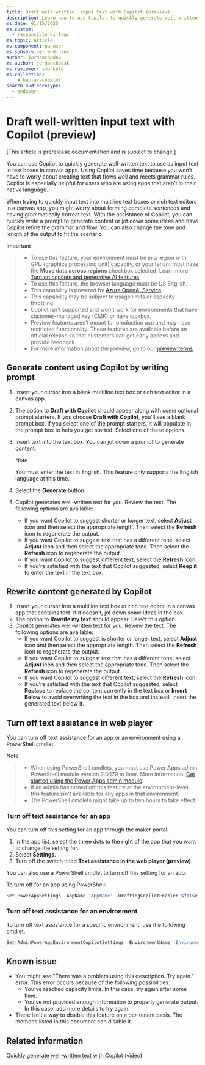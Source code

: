 ```yaml
---
title: Draft well-written, input text with Copilot (preview)
description: Learn how to use Copilot to quickly generate well-written text that can be used in text boxes in apps made with Power Apps.
ms.date: 01/15/2025
ms.custom: 
  - responsible-ai-faqs
ms.topic: article
ms.component: pa-user
ms.subservice: end-user
author: jordanchodak
ms.author: jordanchodak
ms.reviewer: smurkute
ms.collection: 
    - bap-ai-copilot 
search.audienceType: 
  - enduser
---
```


# Draft well-written input text with Copilot (preview)

[This article is prerelease documentation and is subject to change.]

You can use Copilot to quickly generate well-written text to use as input text in text boxes in canvas apps. Using Copilot saves time because you won’t have to worry about creating text that flows well and meets grammar rules. Copilot is especially helpful for users who are using apps that aren’t in their native language.

When trying to quickly input text into multiline text boxes or rich text editors in a canvas app, you might worry about forming complete sentences and having grammatically correct text. With the assistance of Copilot, you can quickly write a prompt to generate content or jot down some ideas and have Copilot refine the grammar and flow. You can also change the tone and length of the output to fit the scenario.

> [!IMPORTANT]

> - To use this feature, your environment must be in a region with GPU (graphics processing unit) capacity, or your tenant must have the **Move data across regions** checkbox selected. Learn more: [Turn on copilots and generative AI features](/power-platform/admin/geographical-availability-copilot)
> - To use this feature, the browser language must be US English.
> - This capability is powered by [Azure OpenAI Service](/azure/cognitive-services/openai/overview).
> - This capability may be subject to usage limits or capacity throttling.
> - Copilot isn't supported and won't work for environments that have customer-managed key (CMK) or have lockbox.
> - Preview features aren’t meant for production use and may have restricted functionality. These features are available before an official release so that customers can get early access and provide feedback.
> - For more information about the preview, go to our [preview terms](https://go.microsoft.com/fwlink/?linkid=2189520).

## Generate content using Copilot by writing prompt

1. Insert your cursor into a blank multiline text box or rich text editor in a canvas app.
2. The option to **Draft with Copilot**  should appear along with some optional prompt starters. If you choose **Draft with Copilot**, you'll see a blank prompt box. If you select one of the prompt starters, it will populate in the prompt box to help you get started. Select one of these options.
3. Insert text into the text box. You can jot down a prompt to generate content.

     > [!Note]
     > You must enter the text in English. This feature only supports the English language at this time.
4. Select the **Generate** button.
5. Copilot generates well-written text for you. Review the text. The following options are available:
    - If you want Copilot to suggest shorter or longer text, select **Adjust** icon and then select the appropriate length. Then select the **Refresh** icon to regenerate the output.
    - If you want Copilot to suggest text that has a different tone, select **Adjust** icon and then select the appropriate tone. Then select the **Refresh** icon to regenerate the output.
    - If you want Copilot to suggest different text, select the **Refresh** icon.
    - If you're satisfied with the text that Copilot suggested, select **Keep it** to enter the text in the text box.
  
## Rewrite content generated by Copilot

1. Insert your cursor into a multiline text box or rich text editor in a canvas app that contains text. If it doesn't, jot down some ideas in the box.
2. The option to **Rewrite my text** should appear. Select this option.
3. Copilot generates well-written text for you. Review the text. The following options are available:
    - If you want Copilot to suggest is shorter or longer text, select **Adjust** icon and then select the appropriate length. Then select the **Refresh** icon to regenerate the output.
    - If you want Copilot to suggest text that has a different tone, select **Adjust** icon and then select the appropriate tone. Then select the **Refresh** icon to regenerate the output.
    - If you want Copilot to suggest different text, select the **Refresh** icon.
    - If you're satisfied with the text that Copilot suggested, select **Replace** to replace the content currently in the text box or **Insert Below** to avoid overwriting the text in the box and instead, insert the generated text below it.
  
## Turn off text assistance in web player

You can turn off text assistance for an app or an environment using a PowerShell cmdlet.

> [!NOTE]

> - When using PowerShell cmdlets, you must use Power Apps admin PowerShell module version 2.0.179 or later. More information: [Get started using the Power Apps admin module](/powershell/powerapps/get-started-powerapps-admin).
> - If an admin has turned off this feature at the environment-level, this feature isn't available for any apps in that environment.
> - The PowerShell cmdlets might take up to two hours to take effect.

### Turn off text assistance for an app
You can turn off this setting for an app through the maker portal.
1. In the app list, select the three dots to the right of the app that you want to change the setting for.
2. Select **Settings**.
3. Turn off the switch titled **Text assistance in the web player (preview)**.

You can also use a PowerShell cmdlet to turn off this setting for an app.

To turn off for an app using PowerShell:

```powershell
Set-PowerAppSettings -AppName 'AppName' -DraftingCopilotEnabled $false
```

### Turn off text assistance for an environment

To turn off text assistance for a specific environment, use the following cmdlet.

```powershell
Set-AdminPowerAppEnvironmentCopilotSettings -EnvironmentName 'EnvironmentName' -AppDraftingCopilotEnabled $false
```

## Known issue

- You might see "There was a problem using this description. Try again." error. This error occurs because of the following possibilities:
  - You've reached capacity limits. In this case, try again after some time.
  - You've not provided enough information to properly generate output. In this case, add more details to try again.
- There isn't a way to disable this feature on a per-tenant basis.  The methods listed in this document can disable it.

## Related information

[Quickly generate well-written text with Copilot (video)](https://youtu.be/XY1sWTi4nl8?feature=shared)
